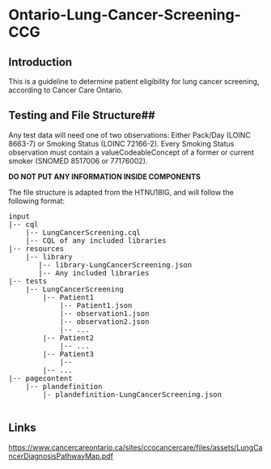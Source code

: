 # Ontario-Lung-Cancer-Screening-CCG

## Introduction

This is a guideline to determine patient eligibility for lung cancer screening, according to Cancer Care Ontario.


## Testing and File Structure##
Any test data will need one of two observations: Either Pack/Day (LOINC 8663-7) or Smoking Status (LOINC 72166-2). Every Smoking
Status observation must contain a valueCodeableConcept of a former or current smoker (SNOMED 8517006 or 77176002).

**DO NOT PUT ANY INFORMATION INSIDE COMPONENTS**


The file structure is adapted from the HTNU18IG, and will follow the following format:
<pre>
input
|-- cql
    |-- LungCancerScreening.cql
    |-- CQL of any included libraries
|-- resources
    |-- library
       |-- library-LungCancerScreening.json
       |-- Any included libraries
|-- tests
    |-- LungCancerScreening
        |-- Patient1
            |-- Patient1.json
            |-- observation1.json
            |-- observation2.json
            |-- ...
        |-- Patient2
            |-- ...
        |-- Patient3
            |--
        |-- ...
|-- pagecontent
    |-- plandefinition
        |- plandefinition-LungCancerScreening.json

</pre>


## Links

https://www.cancercareontario.ca/sites/ccocancercare/files/assets/LungCancerDiagnosisPathwayMap.pdf
